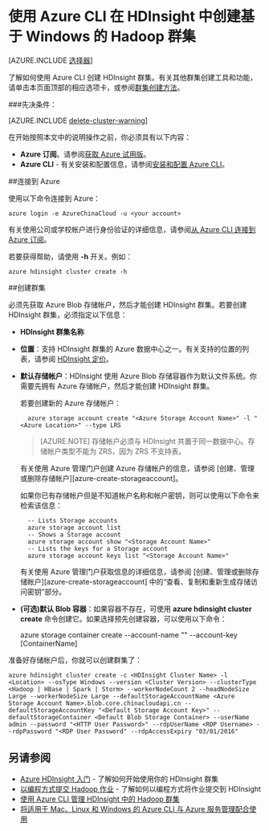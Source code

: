<properties
   pageTitle="使用 Azure CLI 在 HDInsight 中创建基于 Windows 的 Hadoop 群集"
   	description="了解如何使用 Azure CLI 创建 Azure HDInsight 的群集。"
   services="hdinsight"
   documentationCenter=""
   tags="azure-portal"
   authors="mumian"
   manager="paulettm"
   editor="cgronlun"/>

<tags
	ms.service="hdinsight"
	ms.date="01/04/2016"
	wacn.date="03/28/2016"/>

# 使用 Azure CLI 在 HDInsight 中创建基于 Windows 的 Hadoop 群集

[AZURE.INCLUDE [选择器](../includes/hdinsight-create-windows-cluster-selector.md)]

了解如何使用 Azure CLI 创建 HDInsight 群集。有关其他群集创建工具和功能，请单击本页面顶部的相应选项卡，或参阅[群集创建方法](/documentation/articles/hdinsight-provision-clusters-v1#cluster-creation-methods)。

###先决条件：

[AZURE.INCLUDE [delete-cluster-warning](../includes/hdinsight-delete-cluster-warning.md)]

在开始按照本文中的说明操作之前，你必须具有以下内容：

- **Azure 订阅**。请参阅[获取 Azure 试用版](/pricing/1rmb-trial/)。
- **Azure CLI** - 有关安装和配置信息，请参阅[安装和配置 Azure CLI](/documentation/articles/xplat-cli-install)。

##连接到 Azure

使用以下命令连接到 Azure：

	azure login -e AzureChinaCloud -u <your account>

有关使用公司或学校帐户进行身份验证的详细信息，请参阅[从 Azure CLI 连接到 Azure 订阅](/documentation/articles/xplat-cli-connect)。

若要获得帮助，请使用 **-h** 开关。例如：

	azure hdinsight cluster create -h
	
##创建群集

必须先获取 Azure Blob 存储帐户，然后才能创建 HDInsight 群集。若要创建 HDInsight 群集，必须指定以下信息：

- **HDInsight 群集名称**

- **位置**：支持 HDInsight 群集的 Azure 数据中心之一。有关支持的位置的列表，请参阅 [HDInsight 定价](/home/features/hdinsight/#price)。

- **默认存储帐户**：HDInsight 使用 Azure Blob 存储容器作为默认文件系统。你需要先拥有 Azure 存储帐户，然后才能创建 HDInsight 群集。

	若要创建新的 Azure 存储帐户：
	
		azure storage account create "<Azure Storage Account Name>" -l "<Azure Location>" --type LRS

	> [AZURE.NOTE] 存储帐户必须与 HDInsight 共置于同一数据中心。存储帐户类型不能为 ZRS，因为 ZRS 不支持表。

	有关使用 Azure 管理门户创建 Azure 存储帐户的信息，请参阅 [创建、管理或删除存储帐户][azure-create-storageaccount]。
	
	如果你已有存储帐户但是不知道帐户名称和帐户密钥，则可以使用以下命令来检索该信息：
	
		-- Lists Storage accounts
		azure storage account list
		-- Shows a Storage account
		azure storage account show "<Storage Account Name>"
		-- Lists the keys for a Storage account
		azure storage account keys list "<Storage Account Name>"

	有关使用 Azure 管理门户获取信息的详细信息，请参阅 [创建、管理或删除存储帐户][azure-create-storageaccount] 中的“查看、复制和重新生成存储访问密钥”部分。

- **(可选)默认 Blob 容器**：如果容器不存在，可使用 **azure hdinsight cluster create** 命令创建它。如果选择预先创建容器，可以使用以下命令：

	azure storage container create --account-name "<Storage Account Name>" --account-key <Storage Account Key> [ContainerName]

准备好存储帐户后，你就可以创建群集了：

    
    azure hdinsight cluster create -c <HDInsight Cluster Name> -l <Location> --osType Windows --version <Cluster Version> --clusterType <Hadoop | HBase | Spark | Storm> --workerNodeCount 2 --headNodeSize Large --workerNodeSize Large --defaultStorageAccountName <Azure Storage Account Name>.blob.core.chinacloudapi.cn --defaultStorageAccountKey "<Default Storage Account Key>" --defaultStorageContainer <Default Blob Storage Container> --userName admin --password "<HTTP User Password>" --rdpUserName <RDP Username> --rdpPassword "<RDP User Password" --rdpAccessExpiry "03/01/2016"

## 另请参阅

- [Azure HDInsight 入门](/documentation/articles/hdinsight-hadoop-tutorial-get-started-windows-v1) - 了解如何开始使用你的 HDInsight 群集
- [以编程方式提交 Hadoop 作业](/documentation/articles/hdinsight-submit-hadoop-jobs-programmatically) - 了解如何以编程方式将作业提交到 HDInsight
- [使用 Azure CLI 管理 HDInsight 中的 Hadoop 群集](/documentation/articles/hdinsight-administer-use-command-line)
- [将适用于 Mac、Linux 和 Windows 的 Azure CLI 与 Azure 服务管理配合使用](/documentation/articles/virtual-machines-command-line-tools)

<!---HONumber=Mooncake_0215_2016-->